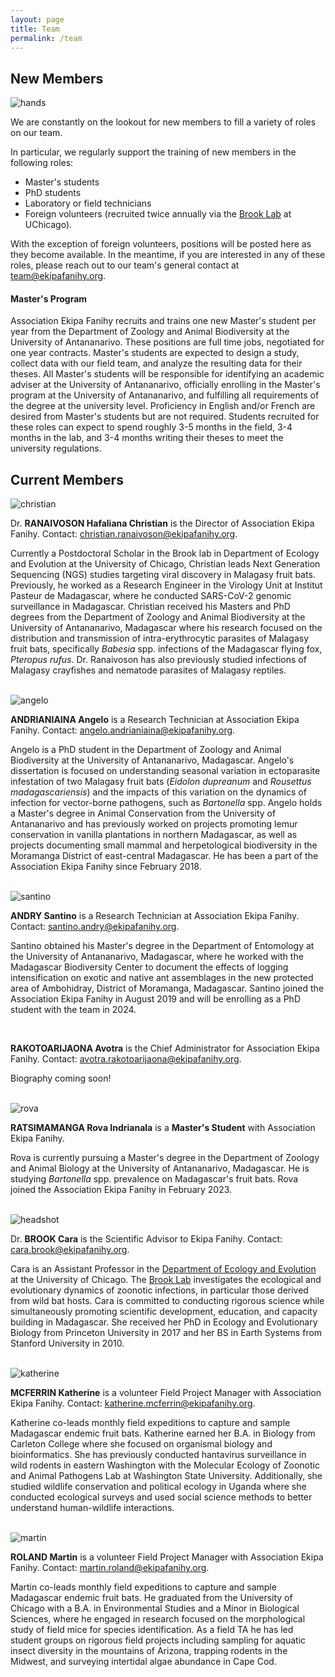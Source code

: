 ```yaml
---
layout: page
title: Team
permalink: /team
---
```

## New Members

<img src="/assets/team/Hands together.JPG" alt="hands" class="img-thumbnail float-end col-sm-3">

We are constantly on the lookout for new members to fill a variety of roles on our team. 

In particular, we regularly support the training of new members in the following roles:
- Master's students 
- PhD students 
- Laboratory or field technicians 
- Foreign volunteers (recruited twice annually via the [Brook Lab](https://brooklab.org/join) at UChicago).

With the exception of foreign volunteers, positions will be posted here as they become available. In the meantime, if you are interested in any of these roles, please reach out to our team's general contact at [team@ekipafanihy.org](mailto:team@ekipafanihy.org). 


#### Master's Program

Association Ekipa Fanihy recruits and trains one new Master's student per year from the Department of Zoology and Animal Biodiversity at the University of Antananarivo. These positions are full time jobs, negotiated for one year contracts. Master's students are expected to design a study, collect data with our field team, and analyze the resulting data for their theses. All Master's students will be responsible for identifying an academic adviser at the University of Antananarivo, officially enrolling in the Master's program at the University of Antananarivo, and fulfilling all requirements of the degree at the university level. Proficiency in English and/or French are desired from Master's students but are not required. Students recruited for these roles can expect to spend roughly 3-5 months in the field, 3-4 months in the lab, and 3-4 months writing their theses to meet the university regulations.


## Current Members
	
<img src="/assets/team/christian_ranaivoson.jpg" alt="christian" class="img-thumbnail float-start col-md-3" />

Dr. **RANAIVOSON Hafaliana Christian** is the Director of Association Ekipa Fanihy. Contact: [christian.ranaivoson@ekipafanihy.org](mailto:christian.ranaivoson@ekipafanihy.org).

Currently a Postdoctoral Scholar in the Brook lab in Department of Ecology and Evolution at the University of Chicago, Christian leads Next Generation Sequencing (NGS) studies targeting viral discovery in Malagasy fruit bats. Previously, he worked as a Research Engineer in the Virology Unit at Institut Pasteur de Madagascar, where he conducted SARS-CoV-2 genomic surveillance in Madagascar. Christian received his Masters and PhD degrees from the Department of Zoology and Animal Biodiversity at the University of Antananarivo, Madagascar where his research focused on the distribution and transmission of intra-erythrocytic parasites of Malagasy fruit bats, specifically *Babesia* spp. infections of the Madagascar flying fox, *Pteropus rufus*. Dr. Ranaivoson has also previously studied infections of Malagasy crayfishes and nematode parasites of Malagasy reptiles.

<div style="clear:both;">&nbsp;</div>

<img src="/assets/team/angelo_andrianiaina.jpg" alt="angelo" class="img-thumbnail float-start col-md-3" />

**ANDRIANIAINA Angelo** is a Research Technician at Association Ekipa Fanihy. Contact: [angelo.andrianiaina@ekipafanihy.org](mailto:angelo.andrianiaina@ekipafanihy.org).

Angelo is a PhD student in the Department of Zoology and Animal Biodiversity at the University of Antananarivo, Madagascar. Angelo's dissertation is focused on understanding seasonal variation in ectoparasite infestation of two Malagasy fruit bats (*Eidolon dupreanum* and *Rousettus madagascariensis*) and the impacts of this variation on the dynamics of infection for vector-borne pathogens, such as *Bartonella* spp. Angelo holds a Master's degree in Animal Conservation from the University of Antananarivo and has previously worked on projects promoting lemur conservation in vanilla plantations in northern Madagascar, as well as projects documenting small mammal and herpetological biodiversity in the Moramanga District of east-central Madagascar. He has been a part of the Association Ekipa Fanihy since February 2018.

<div style="clear:both;">&nbsp;</div>

<img src="/assets/team/santino_andry.jpg" alt="santino" class="img-thumbnail float-start col-md-3" />

**ANDRY Santino** is a Research Technician at Association Ekipa Fanihy. Contact: [santino.andry@ekipafanihy.org](mailto:santino.andry@ekipafanihy.org).

Santino obtained his Master's degree in the Department of Entomology at the University of Antananarivo, Madagascar, where he worked with the Madagascar Biodiversity Center to document the effects of logging intensification on exotic and native ant assemblages in the new protected area of Ambohidray, District of Moramanga, Madagascar. Santino joined the Association Ekipa Fanihy in August 2019 and will be enrolling as a PhD student with the team in 2024.

<div style="clear:both;">&nbsp;</div>

**RAKOTOARIJAONA Avotra** is the Chief Administrator for Association Ekipa Fanihy.  Contact: [avotra.rakotoarijaona@ekipafanihy.org](mailto:avotra.rakotoarijaona@ekipafanihy.org).

Biography coming soon!

<div style="clear:both;">&nbsp;</div>


<img src="/assets/team/rova_indrianala_ratsimamanga .jpg" alt="rova" class="img-thumbnail float-start col-md-3" />

**RATSIMAMANGA Rova Indrianala** is a **Master's Student** with Association Ekipa Fanihy.

Rova is currently pursuing a Master's degree in the Department of Zoology and Animal Biology at the University of Antananarivo, Madagascar. He is studying *Bartonella* spp. prevalence on Madagascar's fruit bats. Rova joined the Association Ekipa Fanihy in February 2023.  

<div style="clear:both;">&nbsp;</div>

<img src="/assets/team/carabrook-headshot-2020.jpeg" alt="headshot" class="img-thumbnail float-start col-md-3" />

Dr. **BROOK Cara** is the Scientific Advisor to Ekipa Fanihy. Contact: [cara.brook@ekipafanihy.org](mailto:cara.brook@ekipafanihy.org).

Cara is an Assistant Professor in the [Department of Ecology and Evolution](https://ecologyandevolution.uchicago.edu/) at the University of Chicago. The [Brook Lab](https://brooklab.org) investigates the ecological and evolutionary dynamics of zoonotic infections, in particular those derived from wild bat hosts. Cara is committed to conducting rigorous science while simultaneously promoting scientific development, education, and capacity building in Madagascar. She received her PhD in Ecology and Evolutionary Biology from Princeton University in 2017 and her BS in Earth Systems from Stanford University in 2010. 

<div style="clear:both;">&nbsp;</div>

<img src="/assets/team/katherine_mcferrin.jpg" alt="katherine" class="img-thumbnail float-start col-md-3" />

**MCFERRIN Katherine** is a volunteer Field Project Manager with Association Ekipa Fanihy. Contact: [katherine.mcferrin@ekipafanihy.org](mailto:katherine.mcferrin@ekipafanihy.org).

Katherine co-leads monthly field expeditions to capture and sample Madagascar endemic fruit bats. Katherine earned her B.A. in Biology from Carleton College where she focused on organismal biology and bioinformatics. She has previously conducted hantavirus surveillance in wild rodents in eastern Washington with the Molecular Ecology of Zoonotic and Animal Pathogens Lab at Washington State University. Additionally, she studied wildlife conservation and political ecology in Uganda where she conducted ecological surveys and used social science methods to better understand human-wildlife interactions. 


<div style="clear:both;">&nbsp;</div>

<img src="/assets/team/martin-roland.jpg" alt="martin" class="img-thumbnail float-start col-md-3" />

**ROLAND Martin**  is a volunteer Field Project Manager with Association Ekipa Fanihy. Contact: [martin.roland@ekipafanihy.org](mailto:martin.roland@ekipafanihy.org).

Martin co-leads monthly field expeditions to capture and sample Madagascar endemic fruit bats. He graduated from the University of Chicago with a B.A. in Environmental Studies and a Minor in Biological Sciences, where he engaged in research focused on the morphological study of field mice for species identification. As a field TA he has led student groups on rigorous field projects including sampling for aquatic insect diversity in the mountains of Arizona, trapping rodents in the Midwest, and surveying intertidal algae abundance in Cape Cod.
